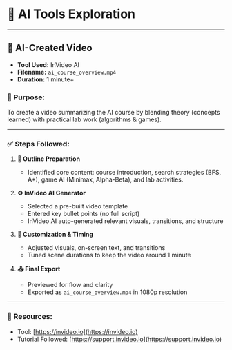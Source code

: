 # 🧠 AI Tools Exploration

---

## 🎥 AI-Created Video

- **Tool Used:** InVideo AI  
- **Filename:** `ai_course_overview.mp4`  
- **Duration:** 1 minute+

### 🎯 Purpose:
To create a video summarizing the AI course by blending theory (concepts learned) with practical lab work (algorithms & games).

---

### ✅ Steps Followed:

1. **📝 Outline Preparation**
   - Identified core content: course introduction, search strategies (BFS, A*), game AI (Minimax, Alpha-Beta), and lab activities.

2. **⚙️ InVideo AI Generator**
   - Selected a pre-built video template
   - Entered key bullet points (no full script)
   - InVideo AI auto-generated relevant visuals, transitions, and structure

3. **🎨 Customization & Timing**
   - Adjusted visuals, on-screen text, and transitions
   - Tuned scene durations to keep the video around 1 minute

4. **📤 Final Export**
   - Previewed for flow and clarity
   - Exported as `ai_course_overview.mp4` in 1080p resolution

---

### 📎 Resources:
- Tool: [https://invideo.io](https://invideo.io)
- Tutorial Followed: [https://support.invideo.io](https://support.invideo.io)


